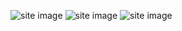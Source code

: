 ![site image](https://i.imgur.com/dfUKE7g.png)
![site image](https://i.imgur.com/wgCtkpY.png)
![site image](https://i.imgur.com/vZoulm3.png)
